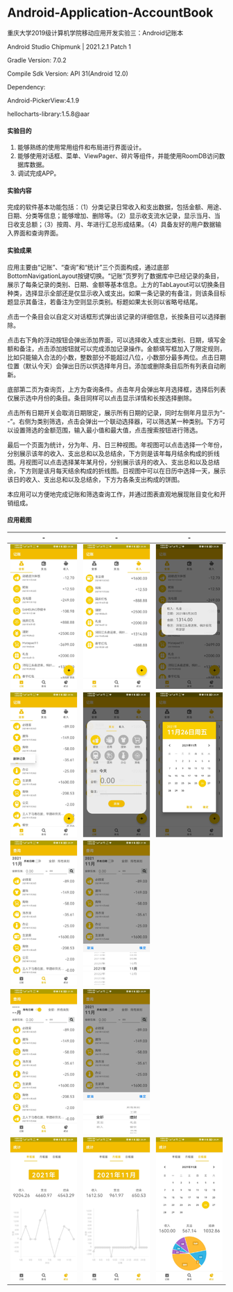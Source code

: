 # Android-Application-AccountBook
重庆大学2019级计算机学院移动应用开发实验三：Android记账本

Android Studio Chipmunk | 2021.2.1 Patch 1

Gradle Version: 7.0.2

Compile Sdk Version: API 31(Android 12.0)

Dependency:

Android-PickerView:4.1.9

hellocharts-library:1.5.8@aar

#### 实验目的
1.	能够熟练的使用常用组件和布局进行界面设计。
2.	能够使用对话框、菜单、ViewPager、碎片等组件，并能使用RoomDB访问数据库数据。
3.	调试完成APP。

#### 实验内容
完成的软件基本功能包括：（1）分类记录日常收入和支出数据，包括金额、用途、日期、分类等信息；能够增加、删除等。（2）显示收支流水记录，显示当月、当日收支总额；（3）按周、月、年进行汇总形成结果。（4）具备友好的用户数据输入界面和查询界面。

#### 实验成果
应用主要由“记账”、“查询”和“统计”三个页面构成，通过底部BottomNavigationLayout按键切换。“记账”页罗列了数据库中已经记录的条目，展示了每条记录的类别、日期、金额等基本信息。上方的TabLayout可以切换条目种类，选择显示全部还是仅显示收入或支出。如果一条记录的有备注，则该条目标题显示其备注，若备注为空则显示类别。标题如果太长则以省略号结尾。

点击一个条目会以自定义对话框形式弹出该记录的详细信息，长按条目可以选择删除。

点击右下角的浮动按钮会弹出添加界面，可以选择收入或支出类别、日期，填写金额和备注，点击添加按钮就可以完成添加记录操作。金额填写框加入了限定规则，比如只能输入合法的小数，整数部分不能超过八位，小数部分最多两位。点击日期位置（默认今天）会弹出日历以供选择年月日。添加或删除条目后所有列表自动刷新。

底部第二页为查询页，上方为查询条件。点击年月会弹出年月选择框，选择后列表仅展示选中月份的条目。条目同样可以点击显示详情和长按选择删除。

点击所有日期开关会取消日期限定，展示所有日期的记录，同时左侧年月显示为“--”。右侧为类别筛选，点击会弹出一个联动选择器，可以筛选某一种类别。下方可以设置筛选的金额范围，输入最小值和最大值，点击搜索按钮进行筛选。

最后一个页面为统计，分为年、月、日三种视图。年视图可以点击选择一个年份，分别展示该年的收入、支出总和以及总结余，下方则是该年每月结余构成的折线图。月视图可以点击选择某年某月份，分别展示该月的收入、支出总和以及总结余，下方则是该月每天结余构成的折线图。日视图中可以在日历中选择一天，展示该日的收入、支出总和以及总结余，下方为各条支出构成的饼图。

本应用可以方便地完成记账和筛选查询工作，并通过图表直观地展现账目变化和开销组成。


#### 应用截图
-|-|-
:-------------------------:|:-------------------------:|:-------------------------:
![image](Screenshots/1.jpg) | ![image](Screenshots/2.jpg) | ![image](Screenshots/3.jpg)
![image](Screenshots/4.jpg) | ![image](Screenshots/5.jpg) | ![image](Screenshots/6.jpg)
![image](Screenshots/7.jpg) | ![image](Screenshots/8.jpg) |
![image](Screenshots/9.jpg) | ![image](Screenshots/10.jpg) |
![image](Screenshots/11.jpg) | ![image](Screenshots/12.jpg) | ![image](Screenshots/13.jpg)
